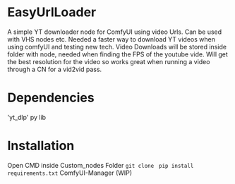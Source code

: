 # EasyUrlLoader
A simple YT downloader node for ComfyUI using video Urls. Can be used with VHS nodes etc.
Needed a faster way to download YT videos when using comfyUI and testing new tech. Video Downloads will be stored inside folder with node, needed when finding the FPS of the youtube vide. Will get the best resolution for the video so works great when running a video through a CN for a vid2vid pass.
# Dependencies
'yt_dlp' py lib
# Installation
Open CMD inside Custom_nodes Folder
```git clone ``` 
```pip install requirements.txt```
ComfyUI-Manager (WIP)
